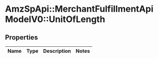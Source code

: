 # AmzSpApi::MerchantFulfillmentApiModelV0::UnitOfLength

## Properties
Name | Type | Description | Notes
------------ | ------------- | ------------- | -------------

